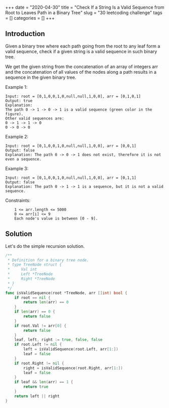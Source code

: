 +++
date = "2020-04-30"
title = "Check If a String Is a Valid Sequence from Root to Leaves Path in a Binary Tree"
slug = "30 leetcoding challenge"
tags = []
categories = []
+++

## Introduction

Given a binary tree where each path going from the root to any leaf form a valid sequence, check if a given string is a valid sequence in such binary tree. 

We get the given string from the concatenation of an array of integers arr and the concatenation of all values of the nodes along a path results in a sequence in the given binary tree.

 

Example 1:
```
Input: root = [0,1,0,0,1,0,null,null,1,0,0], arr = [0,1,0,1]
Output: true
Explanation: 
The path 0 -> 1 -> 0 -> 1 is a valid sequence (green color in the figure). 
Other valid sequences are: 
0 -> 1 -> 1 -> 0 
0 -> 0 -> 0
```

Example 2:
```
Input: root = [0,1,0,0,1,0,null,null,1,0,0], arr = [0,0,1]
Output: false 
Explanation: The path 0 -> 0 -> 1 does not exist, therefore it is not even a sequence.
```

Example 3:
```
Input: root = [0,1,0,0,1,0,null,null,1,0,0], arr = [0,1,1]
Output: false
Explanation: The path 0 -> 1 -> 1 is a sequence, but it is not a valid sequence.
```

Constraints:
```
    1 <= arr.length <= 5000
    0 <= arr[i] <= 9
    Each node's value is between [0 - 9].
```

 
## Solution

Let's do the simple recursion solution.

```go
/**
 * Definition for a binary tree node.
 * type TreeNode struct {
 *     Val int
 *     Left *TreeNode
 *     Right *TreeNode
 * }
 */
func isValidSequence(root *TreeNode, arr []int) bool {
    if root == nil {
        return len(arr) == 0
    }
    if len(arr) == 0 {
        return false
    }
    if root.Val != arr[0] {
        return false
    }
    leaf, left, right := true, false, false
    if root.Left != nil {
        left = isValidSequence(root.Left, arr[1:])
        leaf = false
    }
    if root.Right != nil {
        right = isValidSequence(root.Right, arr[1:])
        leaf = false
    }
    if leaf && len(arr) == 1 {
        return true
    }
    return left || right
}
```
